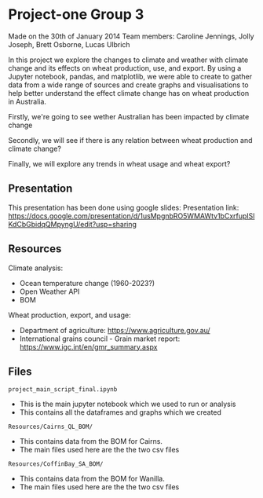 # Project-one Group 3

Made on the 30th of January 2014
Team members: Caroline Jennings, Jolly Joseph, Brett Osborne, Lucas Ulbrich

In this project we explore the changes to climate and weather with climate change and its effects on wheat production, use, and export. By using a Jupyter notebook, pandas, and matplotlib, we were able to create to gather data from a wide range of sources and create graphs and visualisations to help better understand the effect climate change has on wheat production in Australia.

Firstly, we're going to see wether Australian has been impacted by climate change

Secondly, we will see if there is any relation between wheat production and climate change?

Finally, we will explore any trends in wheat usage and wheat export?

## Presentation

This presentation has been done using google slides:
Presentation link: https://docs.google.com/presentation/d/1usMpgnbRO5WMAWtv1bCxrfupISlKdCbGbidqQMpyngU/edit?usp=sharing

## Resources

Climate analysis:
* Ocean temperature change (1960-2023?)
* Open Weather API
* BOM

Wheat production, export, and usage:
* Department of agriculture: https://www.agriculture.gov.au/
* International grains council - Grain market report: https://www.igc.int/en/gmr_summary.aspx

## Files

`project_main_script_final.ipynb`
* This is the main jupyter notebook which we used to run or analysis
* This contains all the dataframes and graphs which we created

`Resources/Cairns_QL_BOM/`
* This contains data from the BOM for Cairns.
* The main files used here are the the two csv files

`Resources/CoffinBay_SA_BOM/`
* This contains data from the BOM for Wanilla.
* The main files used here are the the two csv files
